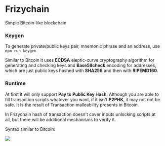 # Frizychain

Simple Bitcoin-like blockchain

### Keygen

To generate private/public keys pair, mnemonic phrase and an address, use `npm run keygen`

Similar to Bitcoin it uses **ECDSA** eleptic-curve cryptography algorithm for generating and checking keys and **Base58check** encoding for addresses, which are just public keys hashed with **SHA256** and then with **RIPEMD160**.

### Runtime

At first it will only support **Pay to Public Key Hash**. Although you are able to fill transaction scripts whatever you want, if it isn't **P2PHK**, it may not not be safe. It is the result of Transaction malleability presents in Bitcoin.

In Frizychain hash of transaction doesn't cover inputs unlocking scripts at all, but there will be
additional mechanisms to verify it.

Syntax similar to Bitcoin:

![](http://orm-chimera-prod.s3.amazonaws.com/1234000001802/images/msbt_0501.png)
